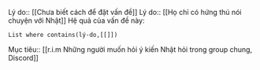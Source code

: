 Lý do:: [[Chưa biết cách để đặt vấn đề]]
Lý do:: [[Họ chỉ có hứng thú nói chuyện với Nhật]] 
Hệ quả của vấn đề này:
```dataview
List where contains(lý-do,[[]])
```

Mục tiêu:: [[r.i.m Những người muốn hỏi ý kiến Nhật hỏi trong group chung, Discord]]
